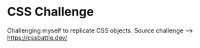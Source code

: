 # CSS Challenge

Challenging myself to replicate CSS objects. Source challenge --> https://cssbattle.dev/
